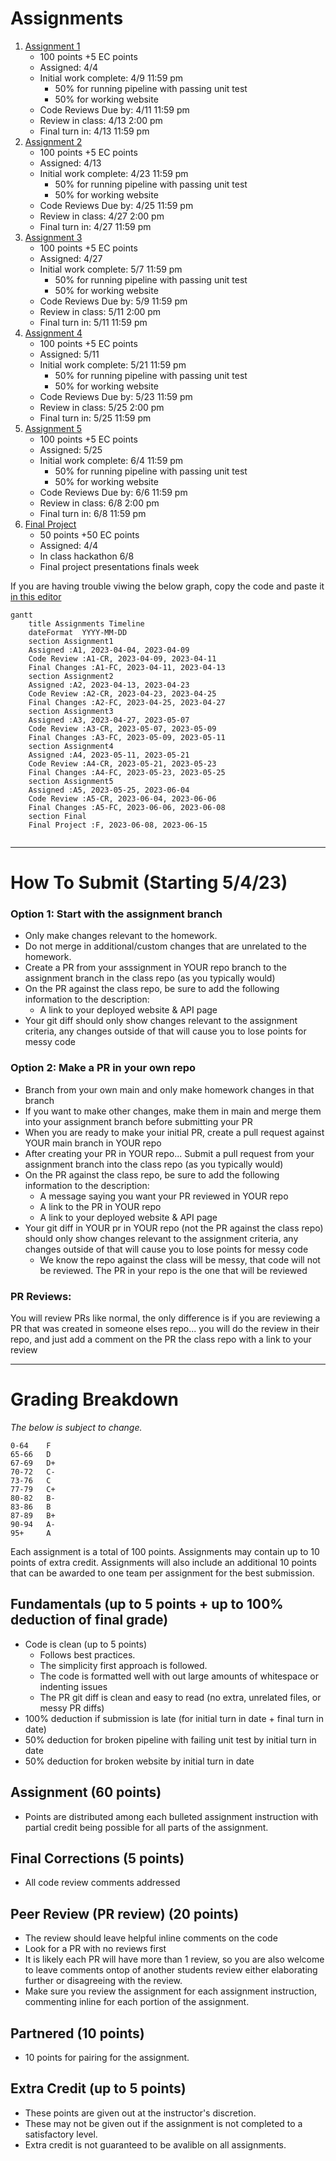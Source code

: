 # Assignments

1. [Assignment 1](Assignment1.md)
   - 100 points +5 EC points
   - Assigned: 4/4
   - Initial work complete: 4/9 11:59 pm
     - 50% for running pipeline with passing unit test
     - 50% for working website
   - Code Reviews Due by: 4/11 11:59 pm
   - Review in class: 4/13 2:00 pm
   - Final turn in: 4/13 11:59 pm 
1. [Assignment 2](Assignment2.md)
   - 100 points +5 EC points
   - Assigned: 4/13
   - Initial work complete: 4/23 11:59 pm
     - 50% for running pipeline with passing unit test
     - 50% for working website
   - Code Reviews Due by: 4/25 11:59 pm
   - Review in class: 4/27 2:00 pm
   - Final turn in: 4/27 11:59 pm
1. [Assignment 3](Assignment3.md)
   - 100 points +5 EC points
   - Assigned: 4/27
   - Initial work complete: 5/7 11:59 pm
     - 50% for running pipeline with passing unit test
     - 50% for working website
   - Code Reviews Due by: 5/9 11:59 pm
   - Review in class: 5/11 2:00 pm
   - Final turn in: 5/11 11:59 pm
1. [Assignment 4](Assignment4.md)
   - 100 points +5 EC points
   - Assigned: 5/11
   - Initial work complete: 5/21 11:59 pm
     - 50% for running pipeline with passing unit test
     - 50% for working website
   - Code Reviews Due by: 5/23 11:59 pm
   - Review in class: 5/25 2:00 pm
   - Final turn in: 5/25 11:59 pm
1. [Assignment 5](Assignment5.md)
   - 100 points +5 EC points
   - Assigned: 5/25
   - Initial work complete: 6/4 11:59 pm
     - 50% for running pipeline with passing unit test
     - 50% for working website
   - Code Reviews Due by: 6/6 11:59 pm
   - Review in class: 6/8 2:00 pm
   - Final turn in: 6/8 11:59 pm
1. [Final Project](Final.md)
   - 50 points +50 EC points
   - Assigned: 4/4
   - In class hackathon 6/8
   - Final project presentations finals week


If you are having trouble viwing the below graph, copy the code and paste it [in this editor](https://mermaid-js.github.io/docs/mermaid-live-editor-beta)
```mermaid
gantt
    title Assignments Timeline
    dateFormat  YYYY-MM-DD
    section Assignment1
    Assigned :A1, 2023-04-04, 2023-04-09
    Code Review :A1-CR, 2023-04-09, 2023-04-11
    Final Changes :A1-FC, 2023-04-11, 2023-04-13
    section Assignment2
    Assigned :A2, 2023-04-13, 2023-04-23
    Code Review :A2-CR, 2023-04-23, 2023-04-25
    Final Changes :A2-FC, 2023-04-25, 2023-04-27
    section Assignment3
    Assigned :A3, 2023-04-27, 2023-05-07
    Code Review :A3-CR, 2023-05-07, 2023-05-09
    Final Changes :A3-FC, 2023-05-09, 2023-05-11
    section Assignment4
    Assigned :A4, 2023-05-11, 2023-05-21
    Code Review :A4-CR, 2023-05-21, 2023-05-23
    Final Changes :A4-FC, 2023-05-23, 2023-05-25
    section Assignment5
    Assigned :A5, 2023-05-25, 2023-06-04
    Code Review :A5-CR, 2023-06-04, 2023-06-06
    Final Changes :A5-FC, 2023-06-06, 2023-06-08
    section Final
    Final Project :F, 2023-06-08, 2023-06-15
            
```

---
# How To Submit (Starting 5/4/23)
### Option 1: Start with the assignment branch
- Only make changes relevant to the homework.
- Do not merge in additional/custom changes that are unrelated to the homework.
- Create a PR from your asssignment in YOUR repo branch to the assignment branch in the class repo (as you typically would)
- On the PR against the class repo, be sure to add the following information to the description: 
  - A link to your deployed website & API page
- Your git diff should only show changes relevant to the assignment criteria, any changes outside of that will cause you to lose points for messy code 

### Option 2: Make a PR in your own repo
- Branch from your own main and only make homework changes in that branch
- If you want to make other changes, make them in main and merge them into your assignment branch before submitting your PR
- When you are ready to make your initial PR, create a pull request against YOUR main branch in YOUR repo
- After creating your PR in YOUR repo... Submit a pull request from your assignment branch into the class repo (as you typically would)
- On the PR against the class repo, be sure to add the following information to the description: 
  - A message saying you want your PR reviewed in YOUR repo
  - A link to the PR in YOUR repo 
  - A link to your deployed website & API page
- Your git diff in YOUR pr in YOUR repo (not the PR against the class repo) should only show changes relevant to the assignment criteria, any changes outside of that will cause you to lose points for messy code 
  - We know the repo against the class will be messy, that code will not be reviewed. The PR in your repo is the one that will be reviewed

### PR Reviews:
You will review PRs like normal, the only difference is if you are reviewing a PR that was created in someone elses repo... you will do the review in their repo, and just add a comment on the PR the class repo with a link to your review


---
# Grading Breakdown
_The below is subject to change._
```
0-64	F
65-66	D
67-69	D+
70-72	C-
73-76	C
77-79	C+
80-82	B-
83-86	B
87-89	B+
90-94	A-
95+     A
```

Each assignment is a total of 100 points. Assignments may contain up to 10 points of extra credit.
Assignments will also include an additional 10 points that can be awarded to one team per assignment for the best submission.

## Fundamentals (up to 5 points + up to 100% deduction of final grade)
- Code is clean (up to 5 points)
   - Follows best practices. 
   - The simplicity first approach is followed.
   - The code is formatted well with out large amounts of whitespace or indenting issues
   - The PR git diff is clean and easy to read (no extra, unrelated files, or messy PR diffs)
 - 100% deduction if submission is late (for initial turn in date + final turn in date)
 - 50% deduction for broken pipeline with failing unit test by initial turn in date
 - 50% deduction for broken website by initial turn in date

## Assignment (60 points)
- Points are distributed among each bulleted assignment instruction with partial credit being possible for all parts of the assignment.

## Final Corrections (5 points)
- All code review comments addressed

## Peer Review (PR review) (20 points)
- The review should leave helpful inline comments on the code
- Look for a PR with no reviews first
- It is likely each PR will have more than 1 review, so you are also welcome to leave comments ontop of another students review either elaborating further or disagreeing with the review.
- Make sure you review the assignment for each assignment instruction, commenting inline for each portion of the assignment.

## Partnered (10 points)
- 10 points for pairing for the assignment.

## Extra Credit (up to 5 points)
- These points are given out at the instructor's discretion. 
- These may not be given out if the assignment is not completed to a satisfactory level.
- Extra credit is not guaranteed to be avalible on all assignments.
